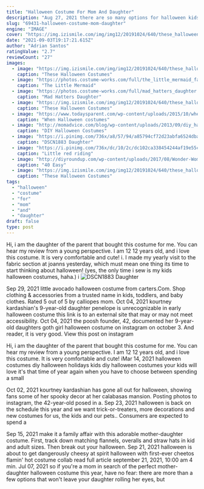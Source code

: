 ```yaml
---
title: "Halloween Costume For Mom And Daughter"
description: "Aug 27, 2021 there are so many options for halloween kids' costumes, it's almost impossible to settle on just one cute idea for your little monster. Let's be honest, kids dressed up as animals (baby pandas,"
slug: "69431-halloween-costume-mom-daughter"
engine: "IMAGE"
cover: "https://img.izismile.com/img/img12/20191024/640/these_halloween_costumes_actually_look_good_640_high_12.jpg"
date: "2021-09-03T19:17:21.615Z"
author: "Adrian Santos"
ratingValue: "2.7"
reviewCount: "27"
images:
  - image: "https://img.izismile.com/img/img12/20191024/640/these_halloween_costumes_actually_look_good_640_high_12.jpg"
    caption: "These Halloween Costumes"
  - image: "https://photos.costume-works.com/full/the_little_mermaid_family1.jpg"
    caption: "The Little Mermaid"
  - image: "https://photos.costume-works.com/full/mad_hatters_daughter.jpg"
    caption: "Mad Hatters Daughter"
  - image: "https://img.izismile.com/img/img12/20191024/640/these_halloween_costumes_actually_look_good_640_high_16.jpg"
    caption: "These Halloween Costumes"
  - image: "https://www.todaysparent.com/wp-content/uploads/2015/10/when-kid-halloween-costumes-are-too-sexy-1024x576-1509369638.jpg"
    caption: "When Halloween costumes"
  - image: "http://momadvice.com/blog/wp-content/uploads/2013/09/diy_halloween_costume_2.jpg"
    caption: "DIY Halloween Costumes"
  - image: "https://i.pinimg.com/736x/a8/57/94/a85794cf72d23abfa6524dba34a43c41--westies-halloween-fun.jpg"
    caption: "DSCN1883 Daughter"
  - image: "https://i.pinimg.com/736x/dc/10/2c/dc102ca338454244af19e55c0d84650c--family-costumes-couple-costumes.jpg"
    caption: "Little red riding"
  - image: "http://diyroundup.com/wp-content/uploads/2017/08/Wonder-Woman-Costume.jpg"
    caption: "40 Easy"
  - image: "https://img.izismile.com/img/img12/20191024/640/these_halloween_costumes_actually_look_good_640_high_06.jpg"
    caption: "These Halloween Costumes"
tags:
  - "halloween"
  - "costume"
  - "for"
  - "mom"
  - "and"
  - "daughter"
draft: false
type: post
---
```


Hi, i am the daughter of the parent that bought this costume for me. You can hear my review from a young perspective. I am 12 12 years old, and i love this costume. It is very comfortable and cute! i. I made my yearly visit to the fabric section at joanns yesterday, which must mean one thing  its time to start thinking about halloween! (yes, the only time i sew is my kids halloween costumes, haha.) i
![DSCN1883 Daughter](https://i.pinimg.com/736x/a8/57/94/a85794cf72d23abfa6524dba34a43c41--westies-halloween-fun.jpg "DSCN1883 Daughter")

Sep 29, 2021 little avocado halloween costume from carters.Com. Shop clothing &amp; accessories from a trusted name in kids, toddlers, and baby clothes.  Rated 5 out of 5 by calliopes mom. Oct 04, 2021 kourtney kardashian&#39;s 9-year-old daughter penelope is unrecognizable in early halloween costume this link is to an external site that may or may not meet accessibility. Oct 04, 2021 the poosh founder, 42, documented her 9-year-old daughters goth girl halloween costume on instagram on october 3. And reader, it is very good. View this post on instagram
<!--inArticleAds-->

<!--galleryOne-->

Hi, i am the daughter of the parent that bought this costume for me. You can hear my review from a young perspective. I am 12 12 years old, and i love this costume. It is very comfortable and cute! iMar 14, 2021 halloween costumes diy halloween holidays kids diy halloween costumes your kids will love it's that time of year again when you have to choose between spending a small
<!--inArticleAds-->

<!--galleryTwo-->

Oct 02, 2021 kourtney kardashian has gone all out for halloween, showing fans some of her spooky decor at her calabasas mansion. Posting photos to instagram, the 42-year-old posed in a. Sep 23, 2021 halloween is back on the schedule this year and we want trick-or-treaters, more decorations and new costumes  for us, the kids and our pets.. Consumers are expected to spend a
<!--galleryThree-->

Sep 15, 2021 make it a family affair with this adorable mother-daughter costume. First, track down matching flannels, overalls and straw hats in kid and adult sizes. Then break out your halloween. Sep 21, 2021 halloween is about to get dangerously cheesy at spirit halloween with first-ever cheetos flamin' hot costume collab read full article september 21, 2021, 10:00 am  4 min. Jul 07, 2021 so if you're a mom in search of the perfect mother-daughter halloween costume this year, have no fear: there are more than a few options that won't leave your daughter rolling her eyes, but